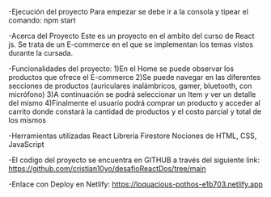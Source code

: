 -Ejecución del proyecto
Para empezar se debe ir a la consola y tipear el comando: npm start


-Acerca del Proyecto
Este es un proyecto en el ambito del curso de React js. Se trata de un E-commerce en el que se implementan los temas vistos durante la cursada. 


-Funcionalidades del proyecto:
1)En el Home se puede observar los productos que ofrece el E-commerce
2)Se puede navegar en las diferentes secciones de productos (auriculares inalámbricos, gamer, bluetooth, con micrófono)
3)A continuación se podrá seleccionar un Item y ver un detalle del mismo
4)Finalmente el usuario podrá comprar un producto y acceder al carrito donde constará la cantidad de productos y el costo parcial y total de los mismos



-Herramientas utilizadas
React
Librería Firestore
Nociones de HTML, CSS, JavaScript



-El codigo del proyecto se encuentra en GITHUB a través del siguiente link:
https://github.com/cristian10yo/desafioReactDos/tree/main

-Enlace con Deploy en Netlify:
https://loquacious-pothos-e1b703.netlify.app